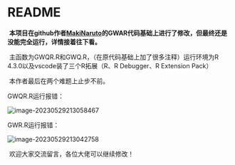 # README	

​		**本项目在github作者[MakiNaruto](https://github.com/MakiNaruto)的GWAR代码基础上进行了修改，但最终还是没能完全运行，详情接着往下看。**

​		主函数为GWQR.R和GWQ.R，（在原代码基础上加了很多注释）运行环境为R 4.3.0以及vscode装了三个R拓展（R、R Debugger、R Extension Pack）

​		本作者最后在两个难题上止步不前。

GWQR.R运行报错：

![image-20230529213058467](C:\Users\HP\AppData\Roaming\Typora\typora-user-images\image-20230529213058467.png)

GWR.R运行报错：

![image-20230529213042758](C:\Users\HP\AppData\Roaming\Typora\typora-user-images\image-20230529213042758.png)



​		欢迎大家交流留言，各位大佬可以继续修改！

